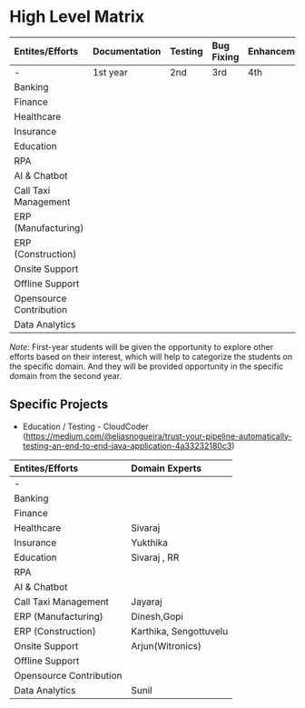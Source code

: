 # High Level Matrix

| Entites/Efforts         | Documentation | Testing | Bug Fixing | Enhancement |
|:------------------------|:--------------|:--------|:-----------|:------------|
|    -                    |  1st year     | 2nd     | 3rd        | 4th         |
| Banking                 |               |         |            |             |
| Finance                 |               |         |            |             |
| Healthcare              |               |         |            |             |
| Insurance               |               |         |            |             |
| Education               |               |         |            |             | 
| RPA                     |               |         |            |             |
| AI & Chatbot            |               |         |            |             |
| Call Taxi Management    |               |         |            |             |
| ERP (Manufacturing)     |               |         |            |             |
| ERP (Construction)      |               |         |            |             |
| Onsite Support          |               |         |            |             |
| Offline Support         |               |         |            |             |
| Opensource Contribution |               |         |            |             |
| Data Analytics          |               |         |            |             |

*Note:* First-year students will be given the opportunity to explore other efforts based on their interest, which will help to categorize the students on the specific domain. And they will be provided opportunity in the specific domain from the second year.

## Specific Projects

- Education / Testing - CloudCoder (https://medium.com/@eliasnogueira/trust-your-pipeline-automatically-testing-an-end-to-end-java-application-4a33232180c3) 


| Entites/Efforts         | Domain Experts |
|:------------------------|:--------------|
|    -                    |               | 
| Banking                 |               |
| Finance                 |               |
| Healthcare              | Sivaraj       |
| Insurance               | Yukthika      |
| Education               | Sivaraj , RR  |
| RPA                     |               |
| AI & Chatbot            |               |
| Call Taxi Management    | Jayaraj       |
| ERP (Manufacturing)     | Dinesh,Gopi       |
| ERP (Construction)      |  Karthika, Sengottuvelu             |
| Onsite Support          |   Arjun(Witronics)            |
| Offline Support         |               |
| Opensource Contribution |               |
| Data Analytics          |  Sunil             |
